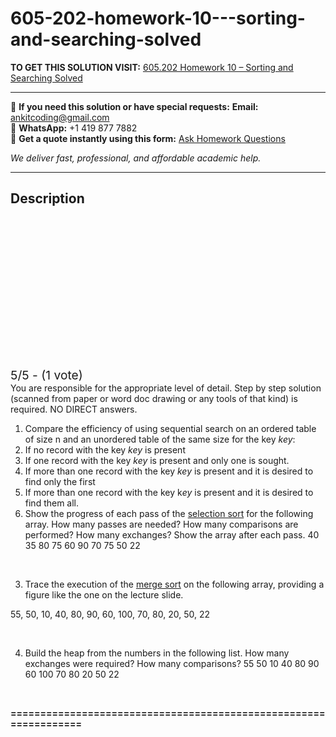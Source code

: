 # 605-202-homework-10---sorting-and-searching-solved
**TO GET THIS SOLUTION VISIT:** [605.202 Homework 10 –  Sorting and Searching  Solved](https://www.ankitcodinghub.com/product/605-202-data-structures-homework-10-sorting-and-searching-solved/)


---

📩 **If you need this solution or have special requests:** **Email:** ankitcoding@gmail.com  
📱 **WhatsApp:** +1 419 877 7882  
📄 **Get a quote instantly using this form:** [Ask Homework Questions](https://www.ankitcodinghub.com/services/ask-homework-questions/)

*We deliver fast, professional, and affordable academic help.*

---

<h2>Description</h2>



<div class="kk-star-ratings kksr-auto kksr-align-center kksr-valign-top" data-payload="{&quot;align&quot;:&quot;center&quot;,&quot;id&quot;:&quot;126624&quot;,&quot;slug&quot;:&quot;default&quot;,&quot;valign&quot;:&quot;top&quot;,&quot;ignore&quot;:&quot;&quot;,&quot;reference&quot;:&quot;auto&quot;,&quot;class&quot;:&quot;&quot;,&quot;count&quot;:&quot;1&quot;,&quot;legendonly&quot;:&quot;&quot;,&quot;readonly&quot;:&quot;&quot;,&quot;score&quot;:&quot;5&quot;,&quot;starsonly&quot;:&quot;&quot;,&quot;best&quot;:&quot;5&quot;,&quot;gap&quot;:&quot;4&quot;,&quot;greet&quot;:&quot;Rate this product&quot;,&quot;legend&quot;:&quot;5\/5 - (1 vote)&quot;,&quot;size&quot;:&quot;24&quot;,&quot;title&quot;:&quot;605.202   Homework 10 –&nbsp; Sorting and Searching&nbsp; Solved&quot;,&quot;width&quot;:&quot;138&quot;,&quot;_legend&quot;:&quot;{score}\/{best} - ({count} {votes})&quot;,&quot;font_factor&quot;:&quot;1.25&quot;}">

<div class="kksr-stars">

<div class="kksr-stars-inactive">
            <div class="kksr-star" data-star="1" style="padding-right: 4px">


<div class="kksr-icon" style="width: 24px; height: 24px;"></div>
        </div>
            <div class="kksr-star" data-star="2" style="padding-right: 4px">


<div class="kksr-icon" style="width: 24px; height: 24px;"></div>
        </div>
            <div class="kksr-star" data-star="3" style="padding-right: 4px">


<div class="kksr-icon" style="width: 24px; height: 24px;"></div>
        </div>
            <div class="kksr-star" data-star="4" style="padding-right: 4px">


<div class="kksr-icon" style="width: 24px; height: 24px;"></div>
        </div>
            <div class="kksr-star" data-star="5" style="padding-right: 4px">


<div class="kksr-icon" style="width: 24px; height: 24px;"></div>
        </div>
    </div>

<div class="kksr-stars-active" style="width: 138px;">
            <div class="kksr-star" style="padding-right: 4px">


<div class="kksr-icon" style="width: 24px; height: 24px;"></div>
        </div>
            <div class="kksr-star" style="padding-right: 4px">


<div class="kksr-icon" style="width: 24px; height: 24px;"></div>
        </div>
            <div class="kksr-star" style="padding-right: 4px">


<div class="kksr-icon" style="width: 24px; height: 24px;"></div>
        </div>
            <div class="kksr-star" style="padding-right: 4px">


<div class="kksr-icon" style="width: 24px; height: 24px;"></div>
        </div>
            <div class="kksr-star" style="padding-right: 4px">


<div class="kksr-icon" style="width: 24px; height: 24px;"></div>
        </div>
    </div>
</div>


<div class="kksr-legend" style="font-size: 19.2px;">
            5/5 - (1 vote)    </div>
    </div>
You are responsible for the appropriate level of detail. Step by step solution (scanned from paper or word doc drawing or any tools of that kind) is required. NO DIRECT answers.

<ol>
<li>Compare the efficiency of using sequential search on an ordered table of size n and an unordered table of the same size for the key <em>key</em>:</li>
<li>If no record with the key<em> key</em> is present</li>
<li>If one record with the key <em>key</em> is present and only one is sought.</li>
<li>If more than one record with the key<em> key</em> is present and it is desired to find only the first</li>
<li>If more than one record with the key k<em>ey</em> is present and it is desired to find them all.</li>
<li>Show the progress of each pass of the <u>selection sort</u> for the following array. How many passes are needed? How many comparisons are performed? How many exchanges? Show the array after each pass. 40 35 80 75 60 90 70 75 50 22</li>
</ol>
&nbsp;

<ol start="3">
<li>Trace the execution of the <u>merge sort</u> on the following array, providing a figure like the one on the lecture slide.</li>
</ol>
55, 50, 10, 40, 80, 90, 60, 100, 70, 80, 20, 50, 22

&nbsp;

<ol start="4">
<li>Build the heap from the numbers in the following list. How many exchanges were required? How many comparisons? 55 50 10 40 80 90 60 100 70 80 20 50 22</li>
</ol>
&nbsp;

<strong>================================================================= </strong>

<strong>&nbsp;</strong>
